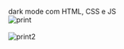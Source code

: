 dark mode com HTML, CSS e JS
<br>
![print](https://user-images.githubusercontent.com/65837228/184998699-6a40fb53-a3a0-4ec6-a8f5-ce9e9a9c8487.png)
<br><br>
![print2](https://user-images.githubusercontent.com/65837228/184998713-fc98bdae-f032-4e7b-bfa0-e6b9578e85f3.png)
